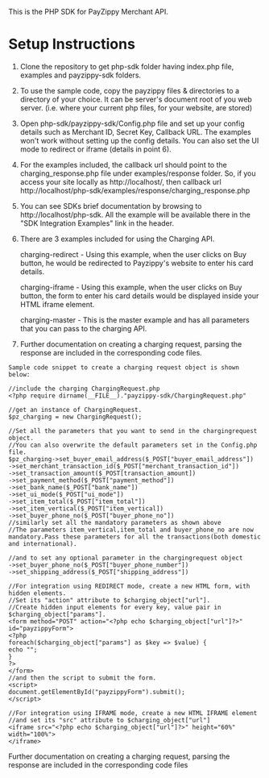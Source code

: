 This is the PHP SDK for PayZippy Merchant API.

Setup Instructions
==================

1. Clone the repository to get php-sdk folder having index.php file, examples and payzippy-sdk folders. 

2. To use the sample code, copy the payzippy files & directories to a directory of your choice. It can be server's document root of you web server. (i.e. where your current php files, for your website, are stored)

3. Open php-sdk/payzippy-sdk/Config.php file and set up your config details such as Merchant ID, Secret Key, Callback URL. The examples won't work without setting up the config details. You can also set the UI mode to redirect or iframe (details in point 6).

4. For the examples included, the callback url should point to the charging_response.php file under examples/response folder. So, if you access your site locally as http://localhost/, then callback url http://localhost/php-sdk/examples/response/charging_response.php

5. You can see SDKs brief documentation by browsing to http://localhost/php-sdk. All the example will be available there in the "SDK Integration Examples" link in the header.

6. There are 3 examples included for using the Charging API.

	charging-redirect - Using this example, when the user clicks on Buy button, he would be redirected to Payzippy's website to enter his card details.

	charging-iframe - Using this example, when the user clicks on Buy button, the form to enter his card details would be displayed inside your HTML iframe element.

	charging-master - This is the master example and has all parameters that you can pass to the charging API.

7. Further documentation on creating a charging request, parsing the response are included in the corresponding code files.


```
Sample code snippet to create a charging request object is shown below:

//include the charging ChargingRequest.php
<?php require dirname(__FILE__)."payzippy-sdk/ChargingRequest.php"

//get an instance of ChargingRequest.
$pz_charging = new ChargingRequest();

//Set all the parameters that you want to send in the chargingrequest object.
//You can also overwrite the default parameters set in the Config.php file.
$pz_charging->set_buyer_email_address($_POST["buyer_email_address"])
->set_merchant_transaction_id($_POST["merchant_transaction_id"])
->set_transaction_amount($_POST[transaction_amount])
->set_payment_method($_POST["payment_method"])
->set_bank_name($_POST["bank_name"])
->set_ui_mode($_POST["ui_mode"])
->set_item_total($_POST["item_total"])
->set_item_vertical($_POST["item_vertical])
->set_buyer_phone_no($_POST["buyer_phone_no"])
//similarly set all the mandatory parameters as shown above
//The parameters item_vertical,item_total and buyer_phone_no are now mandatory.Pass these parameters for all the transactions(both domestic and international).

//and to set any optional parameter in the chargingrequest object
->set_buyer_phone_no($_POST["buyer_phone_number"])
->set_shipping_address($_POST["shipping_address"])

//For integration using REDIRECT mode, create a new HTML form, with hidden elements.
//Set its "action" attribute to $charging_object["url"].
//Create hidden input elements for every key, value pair in $charging_object["params"].
<form method="POST" action="<?php echo $charging_object["url"]?>" id="payzippyForm">
<?php
foreach($charging_object["params"] as $key => $value) {
echo "";
}
?>
</form>
//and then the script to submit the form.
<script>
document.getElementById("payzippyForm").submit();
</script>

//For integration using IFRAME mode, create a new HTML IFRAME element
//and set its "src" attribute to $charging_object["url"] 
<iframe src="<?php echo $charging_object["url"]?>" height="60%" width="100%">
</iframe>
```
Further documentation on creating a charging request, parsing the response are included in the corresponding code files
